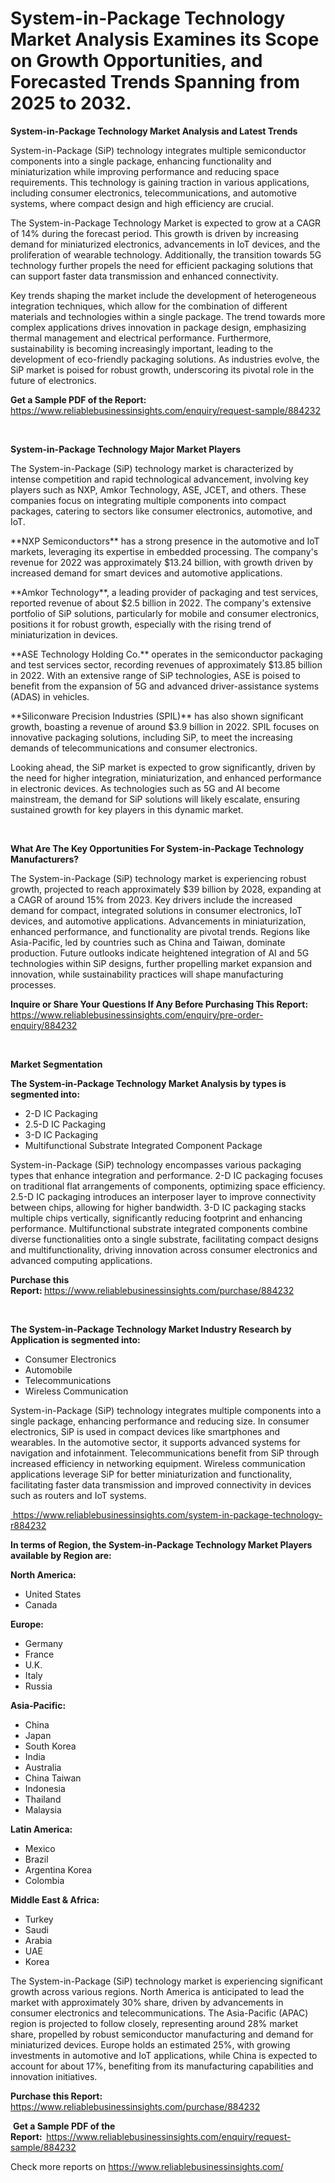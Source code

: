 <p><h1>System-in-Package Technology Market Analysis Examines its Scope on Growth Opportunities, and Forecasted Trends Spanning from 2025 to 2032.</h1></p><p><strong>System-in-Package Technology Market Analysis and Latest Trends</strong></p>
<p><p>System-in-Package (SiP) technology integrates multiple semiconductor components into a single package, enhancing functionality and miniaturization while improving performance and reducing space requirements. This technology is gaining traction in various applications, including consumer electronics, telecommunications, and automotive systems, where compact design and high efficiency are crucial.</p><p>The System-in-Package Technology Market is expected to grow at a CAGR of 14% during the forecast period. This growth is driven by increasing demand for miniaturized electronics, advancements in IoT devices, and the proliferation of wearable technology. Additionally, the transition towards 5G technology further propels the need for efficient packaging solutions that can support faster data transmission and enhanced connectivity. </p><p>Key trends shaping the market include the development of heterogeneous integration techniques, which allow for the combination of different materials and technologies within a single package. The trend towards more complex applications drives innovation in package design, emphasizing thermal management and electrical performance. Furthermore, sustainability is becoming increasingly important, leading to the development of eco-friendly packaging solutions. As industries evolve, the SiP market is poised for robust growth, underscoring its pivotal role in the future of electronics.</p></p>
<p><strong>Get a Sample PDF of the Report:&nbsp;</strong> <a href="https://www.reliablebusinessinsights.com/enquiry/request-sample/884232?utm_campaign=2244&utm_medium=2&utm_source=Github&utm_content=ia&utm_term=12022025&utm_id=system-in-package-technology">https://www.reliablebusinessinsights.com/enquiry/request-sample/884232</a></p>
<p>&nbsp;</p>
<p><strong>System-in-Package Technology Major Market Players</strong></p>
<p><p>The System-in-Package (SiP) technology market is characterized by intense competition and rapid technological advancement, involving key players such as NXP, Amkor Technology, ASE, JCET, and others. These companies focus on integrating multiple components into compact packages, catering to sectors like consumer electronics, automotive, and IoT.</p><p>**NXP Semiconductors** has a strong presence in the automotive and IoT markets, leveraging its expertise in embedded processing. The company's revenue for 2022 was approximately $13.24 billion, with growth driven by increased demand for smart devices and automotive applications.</p><p>**Amkor Technology**, a leading provider of packaging and test services, reported revenue of about $2.5 billion in 2022. The company's extensive portfolio of SiP solutions, particularly for mobile and consumer electronics, positions it for robust growth, especially with the rising trend of miniaturization in devices.</p><p>**ASE Technology Holding Co.** operates in the semiconductor packaging and test services sector, recording revenues of approximately $13.85 billion in 2022. With an extensive range of SiP technologies, ASE is poised to benefit from the expansion of 5G and advanced driver-assistance systems (ADAS) in vehicles.</p><p>**Siliconware Precision Industries (SPIL)** has also shown significant growth, boasting a revenue of around $3.9 billion in 2022. SPIL focuses on innovative packaging solutions, including SiP, to meet the increasing demands of telecommunications and consumer electronics.</p><p>Looking ahead, the SiP market is expected to grow significantly, driven by the need for higher integration, miniaturization, and enhanced performance in electronic devices. As technologies such as 5G and AI become mainstream, the demand for SiP solutions will likely escalate, ensuring sustained growth for key players in this dynamic market.</p></p>
<p>&nbsp;</p>
<p><strong>What Are The Key Opportunities For System-in-Package Technology Manufacturers?</strong></p>
<p><p>The System-in-Package (SiP) technology market is experiencing robust growth, projected to reach approximately $39 billion by 2028, expanding at a CAGR of around 15% from 2023. Key drivers include the increased demand for compact, integrated solutions in consumer electronics, IoT devices, and automotive applications. Advancements in miniaturization, enhanced performance, and functionality are pivotal trends. Regions like Asia-Pacific, led by countries such as China and Taiwan, dominate production. Future outlooks indicate heightened integration of AI and 5G technologies within SiP designs, further propelling market expansion and innovation, while sustainability practices will shape manufacturing processes.</p></p>
<p><strong>Inquire or Share Your Questions If Any Before Purchasing This Report:</strong> <a href="https://www.reliablebusinessinsights.com/enquiry/pre-order-enquiry/884232?utm_campaign=2244&utm_medium=2&utm_source=Github&utm_content=ia&utm_term=12022025&utm_id=system-in-package-technology">https://www.reliablebusinessinsights.com/enquiry/pre-order-enquiry/884232</a></p>
<p>&nbsp;</p>
<p><strong>Market Segmentation</strong></p>
<p><strong>The System-in-Package Technology Market Analysis by types is segmented into:</strong></p>
<p><ul><li>2-D IC Packaging</li><li>2.5-D IC Packaging</li><li>3-D IC Packaging</li><li>Multifunctional Substrate Integrated Component Package</li></ul></p>
<p><p>System-in-Package (SiP) technology encompasses various packaging types that enhance integration and performance. 2-D IC packaging focuses on traditional flat arrangements of components, optimizing space efficiency. 2.5-D IC packaging introduces an interposer layer to improve connectivity between chips, allowing for higher bandwidth. 3-D IC packaging stacks multiple chips vertically, significantly reducing footprint and enhancing performance. Multifunctional substrate integrated components combine diverse functionalities onto a single substrate, facilitating compact designs and multifunctionality, driving innovation across consumer electronics and advanced computing applications.</p></p>
<p><strong>Purchase this Report:&nbsp;</strong><a href="https://www.reliablebusinessinsights.com/purchase/884232?utm_campaign=2244&utm_medium=2&utm_source=Github&utm_content=ia&utm_term=12022025&utm_id=system-in-package-technology">https://www.reliablebusinessinsights.com/purchase/884232</a></p>
<p>&nbsp;</p>
<p><strong>The System-in-Package Technology Market Industry Research by Application is segmented into:</strong></p>
<p><ul><li>Consumer Electronics</li><li>Automobile</li><li>Telecommunications</li><li>Wireless Communication</li></ul></p>
<p><p>System-in-Package (SiP) technology integrates multiple components into a single package, enhancing performance and reducing size. In consumer electronics, SiP is used in compact devices like smartphones and wearables. In the automotive sector, it supports advanced systems for navigation and infotainment. Telecommunications benefit from SiP through increased efficiency in networking equipment. Wireless communication applications leverage SiP for better miniaturization and functionality, facilitating faster data transmission and improved connectivity in devices such as routers and IoT systems.</p></p>
<p><a href="https://www.reliablebusinessinsights.com/system-in-package-technology-r884232?utm_campaign=2244&utm_medium=2&utm_source=Github&utm_content=ia&utm_term=12022025&utm_id=system-in-package-technology">&nbsp;https://www.reliablebusinessinsights.com/system-in-package-technology-r884232</a></p>
<p><strong>In terms of Region, the System-in-Package Technology Market Players available by Region are:</strong></p>
<p>
    <p> <strong> North America: </strong>
        <ul>
            <li>United States</li>
            <li>Canada</li>
        </ul>
        </p> 
    <p> <strong> Europe: </strong>
        <ul>
            <li>Germany</li>
            <li>France</li>
            <li>U.K.</li>
            <li>Italy</li>
            <li>Russia</li>
        </ul>
        </p> 
    <p> <strong> Asia-Pacific: </strong>
        <ul>
            <li>China</li>
            <li>Japan</li>
            <li>South Korea</li>
            <li>India</li>
            <li>Australia</li>
            <li>China Taiwan</li>
            <li>Indonesia</li>
            <li>Thailand</li>
            <li>Malaysia</li>
        </ul>
        </p> 
    <p> <strong> Latin America: </strong>
        <ul>
            <li>Mexico</li>
            <li>Brazil</li>
            <li>Argentina Korea</li>
            <li>Colombia</li>
        </ul>
        </p> 
    <p> <strong> Middle East & Africa: </strong>
        <ul>
            <li>Turkey</li>
            <li>Saudi</li>
            <li>Arabia</li>
            <li>UAE</li>
            <li>Korea</li>
        </ul>
    </p>
    </p>
<p><p>The System-in-Package (SiP) technology market is experiencing significant growth across various regions. North America is anticipated to lead the market with approximately 30% share, driven by advancements in consumer electronics and telecommunications. The Asia-Pacific (APAC) region is projected to follow closely, representing around 28% market share, propelled by robust semiconductor manufacturing and demand for miniaturized devices. Europe holds an estimated 25%, with growing investments in automotive and IoT applications, while China is expected to account for about 17%, benefiting from its manufacturing capabilities and innovation initiatives. </p></p>
<p><strong>Purchase this Report: </strong><a href="https://www.reliablebusinessinsights.com/purchase/884232?utm_campaign=2244&utm_medium=2&utm_source=Github&utm_content=ia&utm_term=12022025&utm_id=system-in-package-technology">https://www.reliablebusinessinsights.com/purchase/884232</a></p>
<p>&nbsp;<strong>Get a Sample PDF of the Report:&nbsp;&nbsp;</strong><a href="https://www.reliablebusinessinsights.com/enquiry/request-sample/884232?utm_campaign=2244&utm_medium=2&utm_source=Github&utm_content=ia&utm_term=12022025&utm_id=system-in-package-technology">https://www.reliablebusinessinsights.com/enquiry/request-sample/884232</a></p>
<p><strong></strong></p>
<p>Check more reports on <a href="https://www.reliablebusinessinsights.com/?utm_campaign=2244&utm_medium=2&utm_source=Github&utm_content=ia&utm_term=12022025&utm_id=system-in-package-technology">https://www.reliablebusinessinsights.com/</a></p>